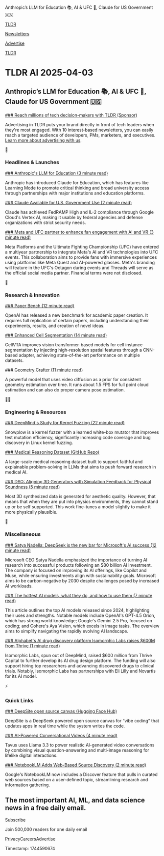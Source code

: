 Anthropic’s LLM for Education 📚, AI & UFC 🥊, Claude for US Government 🇺🇸

[TLDR](/)

[Newsletters](/newsletters)

[Advertise](https://advertise.tldr.tech/)

[TLDR](/)

# TLDR AI 2025-04-03

## Anthropic’s LLM for Education 📚, AI & UFC 🥊, Claude for US Government 🇺🇸

### 

[### Reach millions of tech decision-makers with TLDR (Sponsor)](https://advertise.tldr.tech/?utm_source=tldrai&amp;utm_medium=newsletter&amp;utm_campaign=primary04032025)

Advertising in TLDR puts your brand directly in front of tech leaders when they're most engaged. With 10 interest-based newsletters, you can easily reach a targeted audience of developers, PMs, marketers, and executives. [Learn more about advertising with us](https://advertise.tldr.tech/?utm_source=tldrai&utm_medium=newsletter&utm_campaign=primary04032025).

🚀

### Headlines & Launches

[### Anthropic's LLM for Education (3 minute read)](https://www.anthropic.com/news/introducing-claude-for-education?utm_source=tldrai)

Anthropic has introduced Claude for Education, which has features like Learning Mode to promote critical thinking and broad university access through partnerships with major institutions and education platforms.

[### Claude Available for U.S. Government Use (2 minute read)](https://www.anthropic.com/news/claude-on-google-cloud-fedramp-high?utm_source=tldrai)

Claude has achieved FedRAMP High and IL-2 compliance through Google Cloud's Vertex AI, making it usable by federal agencies and defense organizations with strict security needs.

[### Meta and UFC partner to enhance fan engagement with AI and VR (3 minute read)](https://www.fastcompany.com/91310521/meta-ufc-partnership-multiyear-deal-ai-vr-fans?utm_source=tldrai)

Meta Platforms and the Ultimate Fighting Championship (UFC) have entered a multiyear partnership to integrate Meta's AI and VR technologies into UFC events. This collaboration aims to provide fans with immersive experiences using platforms like Meta Quest and AI-powered glasses. Meta's branding will feature in the UFC's Octagon during events and Threads will serve as the official social media partner. Financial terms were not disclosed.

🧠

### Research & Innovation

[### Paper Bench (12 minute read)](https://openai.com/index/paperbench/?utm_source=tldrai)

OpenAI has released a new benchmark for academic paper creation. It requires full replication of certain papers, including understanding their experiments, results, and creation of novel ideas.

[### Enhanced Cell Segmentation (14 minute read)](https://arxiv.org/abs/2504.00784v1?utm_source=tldrai)

CellVTA improves vision transformer-based models for cell instance segmentation by injecting high-resolution spatial features through a CNN-based adapter, achieving state-of-the-art performance on multiple datasets.

[### Geometry Crafter (11 minute read)](https://geometrycrafter.github.io/?utm_source=tldrai)

A powerful model that uses video diffusion as a prior for consistent geometry estimation over time. It runs about 1.5 FPS for full point cloud estimation and can also do proper camera pose estimation.

👨‍💻

### Engineering & Resources

[### DeepMind's Study for Kernel Fuzzing (22 minute read)](https://sishuaigong.github.io/pdf/asplos25-snowplow.pdf?utm_source=tldrai)

Snowplow is a kernel fuzzer with a learned white-box mutator that improves test mutation efficiency, significantly increasing code coverage and bug discovery in Linux kernel fuzzing.

[### Medical Reasoning Dataset (GitHub Repo)](https://github.com/UCSC-VLAA/MedReason?utm_source=tldrai)

A large-scale medical reasoning dataset built to support faithful and explainable problem-solving in LLMs that aims to push forward research in medical AI.

[### DSO: Aligning 3D Generators with Simulation Feedback for Physical Soundness (5 minute read)](https://ruiningli.com/dso?utm_source=tldrai)

Most 3D synthesized data is generated for aesthetic quality. However, that means that when they are put into physics environments, they cannot stand up or be self supported. This work fine-tunes a model slightly to make it more physically plausible.

🎁

### Miscellaneous

[### Satya Nadella: DeepSeek is the new bar for Microsoft's AI success (12 minute read)](https://www.theverge.com/notepad-microsoft-newsletter/637496/microsoft-satya-nadella-deepseek-chatgpt-ai-investments-notepad?utm_source=tldrai)

Microsoft CEO Satya Nadella emphasized the importance of turning AI research into successful products following an $80 billion AI investment. The company is focused on improving its AI offerings, like Copilot and Muse, while ensuring investments align with sustainability goals. Microsoft aims to be carbon-negative by 2030 despite challenges posed by increased AI workloads.

[### The hottest AI models, what they do, and how to use them (7 minute read)](https://techcrunch.com/2025/03/30/the-hottest-ai-models-what-they-do-and-how-to-use-them/?utm_source=tldrai)

This article outlines the top AI models released since 2024, highlighting their uses and strengths. Notable models include OpenAI's GPT-4.5 Orion, which has strong world knowledge; Google's Gemini 2.5 Pro, focused on coding; and Cohere's Aya Vision, which excels in image tasks. The overview aims to simplify navigating the rapidly evolving AI landscape.

[### Alphabet's AI drug discovery platform Isomorphic Labs raises $600M from Thrive (1 minute read)](https://techcrunch.com/2025/03/31/alphabets-ai-drug-discovery-platform-isomorphic-labs-raises-600m-from-thrive/?utm_source=tldrai)

Isomorphic Labs, spun out of DeepMind, raised $600 million from Thrive Capital to further develop its AI drug design platform. The funding will also support hiring top researchers and advancing discovered drugs to clinical trials. Notably, Isomorphic Labs has partnerships with Eli Lilly and Novartis for its AI model.

⚡️

### Quick Links

[### DeepSite open source canvas (Hugging Face Hub)](https://huggingface.co/spaces/enzostvs/deepsite?utm_source=tldrai)

DeepSite is a DeepSeek powered open source canvas for “vibe coding” that updates apps in real time while the system writes the code.

[### AI-Powered Conversational Videos (4 minute read)](https://ai.meta.com/blog/tavus-real-feeling-ai-videos-llama/?utm_source=tldrai)

Tavus uses Llama 3.3 to power realistic AI-generated video conversations by combining visual question-answering and multi-image reasoning for lifelike digital interactions.

[### NotebookLM Adds Web-Based Source Discovery (2 minute read)](https://blog.google/technology/google-labs/notebooklm-discover-sources/?utm_source=tldrai)

Google's NotebookLM now includes a Discover feature that pulls in curated web sources based on a user-defined topic, streamlining research and information gathering.

## The most important AI, ML, and data science news in a free daily email.

Subscribe

Join 500,000 readers for one daily email

[Privacy](/privacy)[Careers](https://jobs.ashbyhq.com/tldr.tech)[Advertise](/ai/advertise)

Timestamp: 1744590674